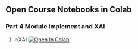 ## Open Course Notebooks in Colab

### Part 4 Module implement and XAI
1. 🔥XAI [![Open In Colab](https://colab.research.google.com/assets/colab-badge.svg)](https://colab.research.google.com/github/TA-aiacademy/course_3.0/blob/CNN/05_CVCNN/Part4_XAI/01_XAI.ipynb)
